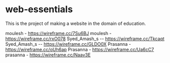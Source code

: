 # web-essentials
This is the project of making a website in the domain of education.

moulesh - https://wireframe.cc/7Su6BJ
moulesh - https://wireframe.cc/rxO078
Syed_Amash_s -- https://wireframe.cc/Tkcaqt
Syed_Amash_s -- https://wireframe.cc/GLDO0X
Prasanna - https://wireframe.cc/oUh6ap
Prasanna - https://wireframe.cc/Ua6cC7
prasanna - https://wireframe.cc/Naav3E



